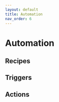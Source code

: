```yaml
---
layout: default
title: Automation
nav_order: 6
---
```

# Automation

## Recipes

## Triggers

## Actions
